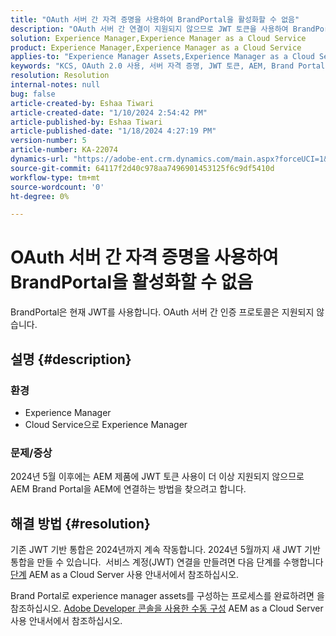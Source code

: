 ```yaml
---
title: "OAuth 서버 간 자격 증명을 사용하여 BrandPortal을 활성화할 수 없음"
description: "OAuth 서버 간 연결이 지원되지 않으므로 JWT 토큰을 사용하여 BrandPortal에 연결하는 방법을 알아봅니다."
solution: Experience Manager,Experience Manager as a Cloud Service
product: Experience Manager,Experience Manager as a Cloud Service
applies-to: "Experience Manager Assets,Experience Manager as a Cloud Service,Experience Manager"
keywords: "KCS, OAuth 2.0 사용, 서버 자격 증명, JWT 토큰, AEM, Brand Portal, 서버 간"
resolution: Resolution
internal-notes: null
bug: false
article-created-by: Eshaa Tiwari
article-created-date: "1/10/2024 2:54:42 PM"
article-published-by: Eshaa Tiwari
article-published-date: "1/18/2024 4:27:19 PM"
version-number: 5
article-number: KA-22074
dynamics-url: "https://adobe-ent.crm.dynamics.com/main.aspx?forceUCI=1&pagetype=entityrecord&etn=knowledgearticle&id=90a76929-c8af-ee11-a569-6045bd006268"
source-git-commit: 64117f2d40c978aa7496901453125f6c9df5410d
workflow-type: tm+mt
source-wordcount: '0'
ht-degree: 0%

---
```


# OAuth 서버 간 자격 증명을 사용하여 BrandPortal을 활성화할 수 없음


BrandPortal은 현재 JWT를 사용합니다. OAuth 서버 간 인증 프로토콜은 지원되지 않습니다.

## 설명 {#description}


### <b>환경 </b>

- Experience Manager
- Cloud Service으로 Experience Manager


### <b>문제/증상</b>

2024년 5월 이후에는 AEM 제품에 JWT 토큰 사용이 더 이상 지원되지 않으므로 AEM Brand Portal을 AEM에 연결하는 방법을 찾으려고 합니다.






## 해결 방법 {#resolution}




기존 JWT 기반 통합은 2024년까지 계속 작동합니다. 2024년 5월까지 새 JWT 기반 통합을 만들 수 있습니다.  서비스 계정(JWT) 연결을 만들려면 다음 단계를 수행합니다 [단계](https://experienceleague.adobe.com/docs/experience-manager-cloud-service/content/assets/brand-portal/configure-aem-assets-with-brand-portal.html?lang=en#createnewintegration) AEM as a Cloud Server 사용 안내서에서 참조하십시오.



Brand Portal로 experience manager assets를 구성하는 프로세스를 완료하려면 을 참조하십시오. [Adobe Developer 콘솔을 사용한 수동 구성](https://experienceleague.adobe.com/docs/experience-manager-cloud-service/content/assets/brand-portal/configure-aem-assets-with-brand-portal.html?lang=en#manual-configuration) AEM as a Cloud Server 사용 안내서에서 참조하십시오.


